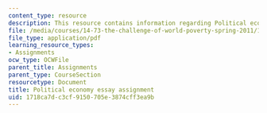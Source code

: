 ```yaml
---
content_type: resource
description: This resource contains information regarding Political economy
file: /media/courses/14-73-the-challenge-of-world-poverty-spring-2011/1718ca7dc3cf9150705e3874cff3ea9b_MIT14_73S11_political.pdf
file_type: application/pdf
learning_resource_types:
- Assignments
ocw_type: OCWFile
parent_title: Assignments
parent_type: CourseSection
resourcetype: Document
title: Political economy essay assignment
uid: 1718ca7d-c3cf-9150-705e-3874cff3ea9b
---
```

